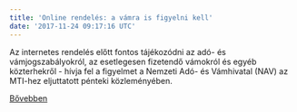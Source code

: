 ```yaml
---
title: 'Online rendelés: a vámra is figyelni kell'
date: '2017-11-24 09:17:16 UTC'
---
```


Az internetes rendelés előtt fontos tájékozódni az adó- és vámjogszabályokról, az esetlegesen fizetendő vámokról és egyéb közterhekről - hívja fel a figyelmet a Nemzeti Adó- és Vámhivatal (NAV) az MTI-hez eljuttatott pénteki közleményében.


[Bővebben](http://ift.tt/2zxJSR9)
